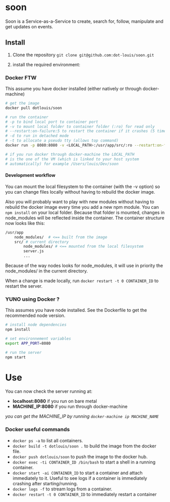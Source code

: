 # soon
Soon is a Service-as-a-Service to create, search for, follow, manipulate and get updates on events.

## Install

1. Clone the repository `git clone git@github.com:dot-louis/soon.git`

2. install the required environment:

### Docker FTW

This assume you have docker installed (either natively or through docker-machine)

```bash
# get the image
docker pull dotlouis/soon

# run the container
# -p to bind local port to container port
# -v to mount local folder to container folder (:ro) for read only
# --restart:on-failure:5 to restart the container if it crashes (5 times max)
# -d to run in detached mode
# -t to allocate a pseudo tty (allows top command)
docker run -p 8080:8080 -v <LOCAL_PATH>:/usr/app/src/:ro --restart:on-failure:5 -dt dotlouis/soon

# if you run docker through docker-machine the LOCAL_PATH
# is the one of the VM (which is linked to your host system
# automatically) for example /Users/louis/Dev/soon
```

#### Development workflow

You can mount the local filesystem to the container (with the -v option) so you can
change files locally without having to rebuild the docker image.

Also you will probably want to play with new modules without having to rebuild
the docker image every time you add a new npm module.
You can `npm install` on your local folder. Because that folder is mounted,
changes in node_modules will be reflected inside the container.
The container structure now looks like this:

```bash
/usr/app
	node_modules/  # <== built from the image
	src/ # current directory
		node_modules/ # <== mounted from the local filesystem
		server.js
		...
```
Because of the way nodes looks for node_modules, it will use in priority
the node_modules/ in the current directory.

When a change is made locally, run `docker restart -t 0 CONTAINER_ID` to restart
the server.

### YUNO using Docker ?

This assumes you have node installed. See the Dockerfile to get the recommended node version.

```bash
# install node dependencies
npm install

# set environnement variables
export APP_PORT=8080

# run the server
npm start
```

# Use

You can now check the server running at:

- **localhost:8080** if you run on bare metal
- **MACHINE_IP:8080** if you run through docker-machine

*you can get the MACHINE_IP by running `docker-machine ip MACHINE_NAME`*

### Docker useful commands

- `docker ps -a` to list all containers.
- `docker build -t dotlouis/soon .` to build the image from the docker file.
- `docker push dotlouis/soon` to push the image to the docker hub.
- `docker exec -ti CONTAINER_ID /bin/bash` to start a shell in a running container.
- `docker start -ai CONTAINER_ID` to start a container and attach immediately to it. Useful to see logs if a container is immediately crashing after starting/running.
- `docker logs -f` to stream logs from a container.
- `docker restart -t 0 CONTAINER_ID` to immediately restart a container
